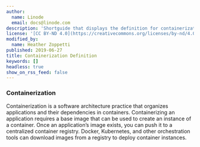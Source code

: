 ```yaml
---
author:
  name: Linode
  email: docs@linode.com
description: 'Shortguide that displays the definition for containerization.'
license: '[CC BY-ND 4.0](https://creativecommons.org/licenses/by-nd/4.0)'
modified_by:
  name: Heather Zoppetti
published: 2019-06-27
title: Containerization Definition
keywords: []
headless: true
show_on_rss_feed: false
---
```


### Containerization

Containerization is a software architecture practice that organizes applications and their dependencies in containers. Containerizing an application requires a base image that can be used to create an instance of a container. Once an application’s image exists, you can push it to a centralized container registry. Docker, Kubernetes, and other orchestration tools can download images from a registry to deploy container instances.
